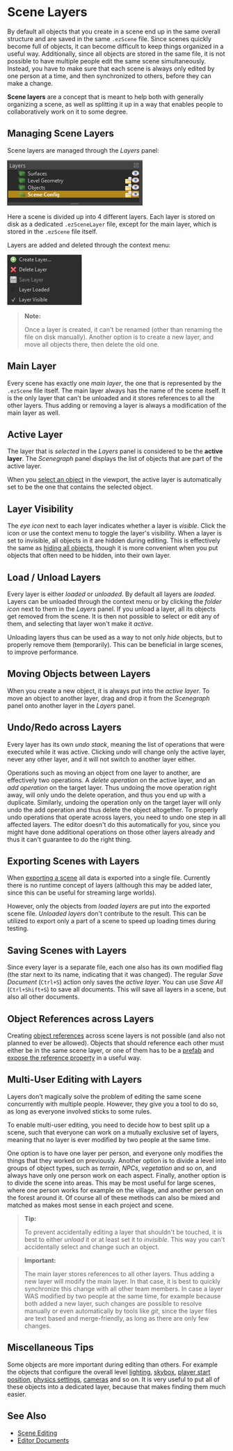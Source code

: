 # Scene Layers

By default all objects that you create in a scene end up in the same overall structure and are saved in the same `.ezScene` file. Since scenes quickly become full of objects, it can become difficult to keep things organized in a useful way. Additionally, since all objects are stored in the same file, it is not possible to have multiple people edit the same scene simultaneously. Instead, you have to make sure that each scene is always only edited by one person at a time, and then synchronized to others, before they can make a change.

**Scene layers** are a concept that is meant to help both with generally organizing a scene, as well as splitting it up in a way that enables people to collaboratively work on it to some degree.

## Managing Scene Layers

Scene layers are managed through the *Layers* panel:

![Scene Layers](media/scene-layers.png)

Here a scene is divided up into 4 different layers. Each layer is stored on disk as a dedicated `.ezSceneLayer` file, except for the main layer, which is stored in the `.ezScene` file itself.

Layers are added and deleted through the context menu:

![Scene Layers Context Menu](media/scene-layers-contextmenu.png)

> **Note:**
>
> Once a layer is created, it can't be renamed (other than renaming the file on disk manually).
> Another option is to create a new layer, and move all objects there, then delete the old one.

## Main Layer

Every scene has exactly one *main layer*, the one that is represented by the `.ezScene` file itself. The main layer always has the name of the scene itself. It is the only layer that can't be unloaded and it stores references to all the other layers. Thus adding or removing a layer is always a modification of the main layer as well.

## Active Layer

The layer that is *selected* in the *Layers* panel is considered to be the **active layer**. The *Scenegraph* panel displays the list of objects that are part of the active layer.

When you [select an object](selection.md) in the viewport, the active layer is automatically set to be the one that contains the selected object.

## Layer Visibility

The *eye icon* next to each layer indicates whether a layer is *visible*. Click the icon or use the context menu to toggle the layer's visibility. When a layer is set to invisible, all objects in it are hidden during editing. This is effectively the same as [hiding all objects](editor-camera.md#showhide-objects), though it is more convenient when you put objects that often need to be hidden, into their own layer.

## Load / Unload Layers

Every layer is either *loaded* or *unloaded*. By default all layers are *loaded*. Layers can be unloaded through the context menu or by clicking the *folder icon* next to them in the *Layers* panel. If you unload a layer, all its objects get removed from the scene. It is then not possible to select or edit any of them, and selecting that layer won't make it *active*.

Unloading layers thus can be used as a way to not only *hide* objects, but to properly remove them (temporarily). This can be beneficial in large scenes, to improve performance.

## Moving Objects between Layers

When you create a new object, it is always put into the *active layer*. To move an object to another layer, drag and drop it from the *Scenegraph* panel onto another layer in the *Layers* panel.

## Undo/Redo across Layers

Every layer has its own *undo stack*, meaning the list of operations that were executed while it was active. Clicking *undo* will change only the active layer, never any other layer, and it will not switch to another layer either.

Operations such as moving an object from one layer to another, are effectively two operations. A *delete operation* on the active layer, and an *add operation* on the target layer. Thus undoing the move operation right away, will only undo the delete operation, and thus you end up with a duplicate. Similarly, undoing the operation only on the target layer will only undo the add operation and thus delete the object altogether. To properly undo operations that operate across layers, you need to undo one step in all affected layers. The editor doesn't do this automatically for you, since you might have done additional operations on those other layers already and thus it can't guarantee to do the right thing.

## Exporting Scenes with Layers

When [exporting a scene](../editor/run-scene.md#export-and-run) all data is exported into a single file. Currently there is no runtime concept of layers (although this may be added later, since this can be useful for streaming large worlds).

However, only the objects from *loaded layers* are put into the exported scene file. *Unloaded layers* don't contribute to the result. This can be utilized to export only a part of a scene to speed up loading times during testing.

## Saving Scenes with Layers

Since every layer is a separate file, each one also has its own modified flag (the star next to its name, indicating that it was changed). The regular *Save Document* (`Ctrl+S`) action only saves the *active layer*. You can use *Save All* (`Ctrl+Shift+S`) to save all documents. This will save all layers in a scene, but also all other documents.

## Object References across Layers

Creating [object references](object-references.md) across scene layers is not possible (and also not planned to ever be allowed). Objects that should reference each other must either be in the same scene layer, or one of them has to be a [prefab](../prefabs/prefabs-overview.md) and [expose the reference property](exposed-parameters.md) in a useful way.

## Multi-User Editing with Layers

Layers don't magically solve the problem of editing the same scene concurrently with multiple people. However, they give you a tool to do so, as long as everyone involved sticks to some rules.

To enable multi-user editing, you need to decide how to best split up a scene, such that everyone can work on a mutually exclusive set of layers, meaning that no layer is ever modified by two people at the same time.

One option is to have one layer per person, and everyone only modifies the things that they worked on previously. Another option is to divide a level into groups of object types, such as *terrain*, *NPCs*, *vegetation* and so on, and always have only one person work on each aspect. Finally, another option is to divide the scene into areas. This may be most useful for large scenes, where one person works for example on the village, and another person on the forest around it.
Of course all of these methods can also be mixed and matched as makes most sense in each project and scene.

> **Tip:**
>
> To prevent accidentally editing a layer that shouldn't be touched, it is best to either *unload* it or at least set it to *invisible*. This way you can't accidentally select and change such an object.

> **Important:**
>
> The main layer stores references to all other layers. Thus adding a new layer will modify the main layer. In that case, it is best to quickly synchronize this change with all other team members. In case a layer WAS modified by two people at the same time, for example because both added a new layer, such changes are possible to resolve manually or even automatically by tools like *git*, since the layer files are text based and merge-friendly, as long as there are only few changes.

## Miscellaneous Tips

Some objects are more important during editing than others. For example the objects that configure the overall level [lighting](../graphics/lighting/ambient-light-component.md), [skybox](../effects/sky.md), [player start position](../gameplay/player-start-point.md), [physics settings](../physics/physx-settings-component.md), [cameras](../graphics/camera-component.md) and so on. It is very useful to put all of these objects into a dedicated layer, because that makes finding them much easier.

## See Also

* [Scene Editing](scene-editing.md)
* [Editor Documents](../editor/editor-documents.md)
